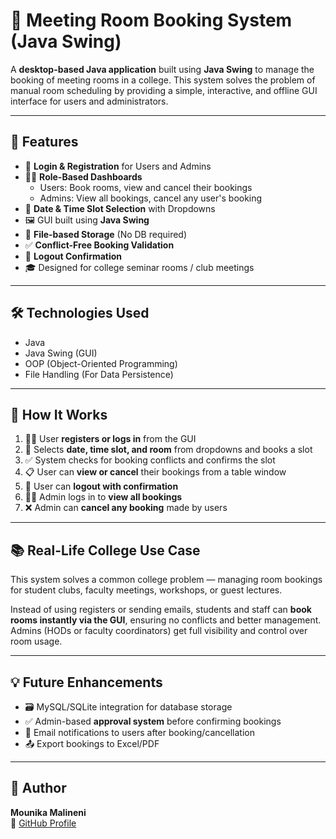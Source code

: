# 🏢 Meeting Room Booking System (Java Swing)

A **desktop-based Java application** built using **Java Swing** to manage the booking of meeting rooms in a college. This system solves the problem of manual room scheduling by providing a simple, interactive, and offline GUI interface for users and administrators.

---

## 📌 Features

- 🔐 **Login & Registration** for Users and Admins  
- 🧑‍💼 **Role-Based Dashboards**  
  - Users: Book rooms, view and cancel their bookings  
  - Admins: View all bookings, cancel any user's booking  
- 📅 **Date & Time Slot Selection** with Dropdowns  
- 🖼️ GUI built using **Java Swing**  
- 💾 **File-based Storage** (No DB required)  
- ✅ **Conflict-Free Booking Validation**  
- 🚪 **Logout Confirmation**  
- 🎓 Designed for college seminar rooms / club meetings  

---

## 🛠️ Technologies Used

- Java  
- Java Swing (GUI)  
- OOP (Object-Oriented Programming)  
- File Handling (For Data Persistence)  

---

## 🔄 How It Works

1. 🧑‍🎓 User **registers or logs in** from the GUI  
2. 📅 Selects **date, time slot, and room** from dropdowns and books a slot  
3. ✅ System checks for booking conflicts and confirms the slot  
4. 📋 User can **view or cancel** their bookings from a table window  
5. 🚪 User can **logout with confirmation**  
6. 🧑‍💼 Admin logs in to **view all bookings**  
7. ❌ Admin can **cancel any booking** made by users  

---

## 📚 Real-Life College Use Case

This system solves a common college problem — managing room bookings for student clubs, faculty meetings, workshops, or guest lectures.

Instead of using registers or sending emails, students and staff can **book rooms instantly via the GUI**, ensuring no conflicts and better management.  
Admins (HODs or faculty coordinators) get full visibility and control over room usage.

---

## 💡 Future Enhancements

- 🗃️ MySQL/SQLite integration for database storage  
- ✅ Admin-based **approval system** before confirming bookings  
- 📧 Email notifications to users after booking/cancellation  
- 📤 Export bookings to Excel/PDF  

---

## 👤 Author

**Mounika Malineni**  
🔗 [GitHub Profile](https://github.com/mounikamalineni26)
